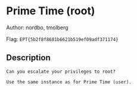 # Prime Time (root)
Author: nordbo, tmolberg

Flag: `EPT{5b2f8f8681b6621b519ef09adf371174}`
## Description
```
Can you escalate your privileges to root? 

Use the same instance as for Prime Time (user).
```


